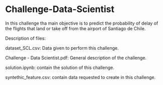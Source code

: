 # Challenge-Data-Scientist
In this challenge tha main objective is to predict the probability of delay of the flights that land or take off from the airport of Santiago de Chile.

Description of files:

dataset_SCL.csv: Data given to perform this challenge.

Challenge - Data Scientist.pdf: General description of the challenge.

solution.ipynb: contain the solution of this challenge.

syntethic_feature.csv: contain data requested to create in this challenge.
